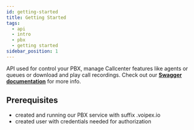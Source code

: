 ```yaml
---
id: getting-started
title: Getting Started
tags:
  - api
  - intro
  - pbx
  - getting started
sidebar_position: 1
---
```


API used for control your PBX, manage Callcenter features like agents or queues or download and play call recordings. Check out our **[Swagger documentation](https://ipbxapi.voipex.io/documentation)** for more info.

## Prerequisites

- created and running our PBX service with suffix .voipex.io
- created user with credentials needed for authorization
